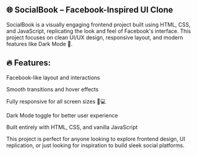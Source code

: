 ## 🌐 SocialBook – Facebook-Inspired UI Clone
SocialBook is a visually engaging frontend project built using HTML, CSS, and JavaScript, replicating the look and feel of Facebook's interface. This project focuses on clean UI/UX design, responsive layout, and modern features like Dark Mode 🌙.

## 🔥 Features:
Facebook-like layout and interactions

Smooth transitions and hover effects

Fully responsive for all screen sizes 📱💻

Dark Mode toggle for better user experience

Built entirely with HTML, CSS, and vanilla JavaScript 

This project is perfect for anyone looking to explore frontend design, UI replication, or just looking for inspiration to build sleek social platforms.
